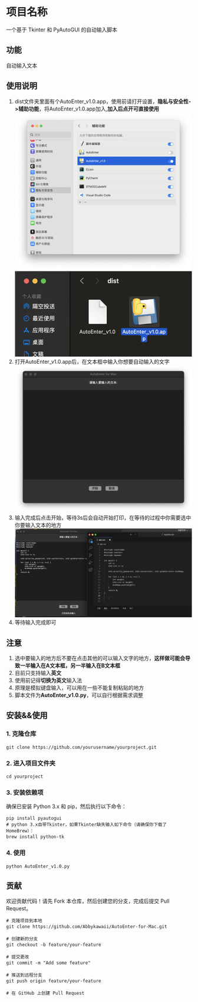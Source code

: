 # 项目名称  
一个基于 Tkinter 和 PyAutoGUI 的自动输入脚本  

## 功能  
自动输入文本  

## 使用说明  
1. dist文件夹里面有个AutoEnter_v1.0.app，使用前请打开设置，**隐私与安全性->辅助功能**，将AutoEnter_v1.0.app加入,**加入后点开可直接使用**
![step0](images/step0.png)
![step1](images/step1.png)
2. 打开AutoEnter_v1.0.app后，在文本框中输入你想要自动输入的文字
![step2](images/step2.png)
3. 输入完成后点击开始，等待3s后会自动开始打印，在等待的过程中你需要选中你要输入文本的地方
![step3](images/step3.png)
4. 等待输入完成即可  

## 注意
1. 选中要输入的地方后不要在点击其他的可以输入文字的地方，**这样做可能会导致一半输入在A文本框，另一半输入在B文本框**
2. 目前只支持输入**英文**
3. 使用前记得**切换为英文**输入法
4. 原理是模拟键盘输入，可以用在一些不能复制粘贴的地方
5. 脚本文件为**AutoEnter_v1.0.py**，可以自行根据需求调整

## 安装&&使用  
### 1. 克隆仓库
```angular2html
git clone https://github.com/yourusername/yourproject.git
```
### 2. 进入项目文件夹
```angular2html
cd yourproject
```
### 3. 安装依赖项
确保已安装 Python 3.x 和 pip，然后执行以下命令：
```angular2html
pip install pyautogui
# python 3.x自带Tkinter，如果Tkinter缺失输入如下命令（请确保你下载了HomeBrew）：
brew install python-tk
```
### 4. 使用
```angular2html
python AutoEnter_v1.0.py
```
## 贡献  
欢迎贡献代码！请先 Fork 本仓库，然后创建您的分支，完成后提交 Pull Request。
```angular2html
# 克隆项目到本地
git clone https://github.com/Abbykawaii/AutoEnter-for-Mac.git

# 创建新的分支
git checkout -b feature/your-feature

# 提交更改
git commit -m "Add some feature"

# 推送到远程分支
git push origin feature/your-feature

# 在 GitHub 上创建 Pull Request
```
